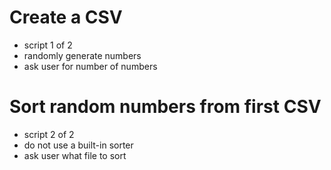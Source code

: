 # Create a CSV
  - script 1 of 2
  - randomly generate numbers
  - ask user for number of numbers

# Sort random numbers from first CSV
  - script 2 of 2
  - do not use a built-in sorter
  - ask user what file to sort
